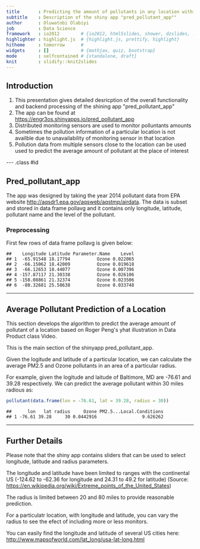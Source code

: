 ```yaml
---
title       : Predicting the amount of pollutants in any location within the US
subtitle    : Description of the shiny app "pred_pollutant_app"" 
author      : Oluwatobi Olabiyi
job         : Data Science
framework   : io2012        # {io2012, html5slides, shower, dzslides, ...}
highlighter : highlight.js  # {highlight.js, prettify, highlight}
hitheme     : tomorrow      # 
widgets     : []            # {mathjax, quiz, bootstrap}
mode        : selfcontained # {standalone, draft}
knit        : slidify::knit2slides
---
```


## Introduction

1. This presentation gives detailed desricption of the overall functionality and backend processing of the shining app "pred_pollutant_app"
2. The app can be found at https://engr3os.shinyapps.io/pred_pollutant_app
3. Distributed monitoring sensors are used to monitor polluntants amounts
4. Sometimes the pollution information of a particular location is not availble due to unavailability of monitoring sensor in that location
5. Pollution data from multiple sensors close to the location can be used used to predict the average amount of pollutant at the place of interest
 

--- .class #id 

## Pred_pollutant_app
The app was designed by taking the year 2014 pollutant data from EPA website http://aqsdr1.epa.gov/aqsweb/aqstmp/airdata. The data is subset and stored in data frame pollavg and it contains only longitude, latitude, pollutant name and the level of the pollutant. 
### Preprocessing
First few rows of data frame pollavg is given below:

```
##    Longitude Latitude Parameter.Name    Level
## 1  -65.91548 18.17794          Ozone 0.022065
## 2  -66.15062 18.42009          Ozone 0.019618
## 3  -66.12653 18.44077          Ozone 0.007396
## 4 -157.87117 21.30338          Ozone 0.026106
## 5 -158.08861 21.32374          Ozone 0.023506
## 6  -80.32681 25.58638          Ozone 0.033748
```

---

## Average Pollutant Prediction of a Location

This section develops the algorithm to predict the average amount of pollutant of a location based on Roger Peng's yhat illustration in Data Product class Video.

This is the main section of the shinyapp pred_pollutant_app.

Given the logitude and latitude of a particular location, we can calculate the average PM2.5 and Ozone pollutants in an area of a particular radius.


For example, given the logitude and laitude of Baltimore, MD are -76.61 and 39.28 respectively. We can predict the average pollutant within 30 miles radious as:


```r
pollutant(data.frame(lon = -76.61, lat = 39.28, radius = 30))
```

```
##      lon   lat radius     Ozone PM2.5...Local.Conditions
## 1 -76.61 39.28     30 0.0442916                 9.626262
```

---

## Further Details

Please note that the shiny app contains sliders that can be used to select longitude, latitude and radius parameters. 

The longitude and latitude have been limited to ranges with the continental US (-124.62 to -62.36 for longitude and 24.31 to 49.2 for latitude)
(Source: https://en.wikipedia.org/wiki/Extreme_points_of_the_United_States)

The radius is limited between 20 and 80 miles to provide reasonable prediction. 

For a particulatr location, with longitude and latitude, you can vary the radius to see the efect of including more or less monitors.

You can easily find the longitude and latitude of several US cities here: http://www.mapsofworld.com/lat_long/usa-lat-long.html
